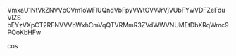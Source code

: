 VmxaU1NtVkZNVVpOVm1oWFlUQndVbFpyVWtOVVJrVjVUbFYwVDFZeFduVlZS
bEYzVXpCT2RFNVVVbWxhCmVqQTVRMmR3ZVdWWVNUMEtDbXRqWmc9PQoKbHFw

cos